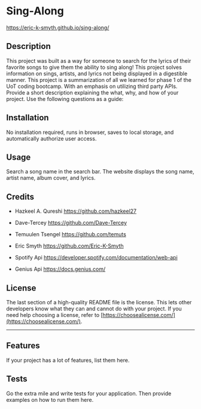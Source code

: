 # Sing-Along
https://eric-k-smyth.github.io/sing-along/
## Description
This project was built as a way for someone to search for the lyrics of their favorite songs to give them the ability to sing along!
This project solves information on sings, artists, and lyrics not being displayed in a digestible manner.
This project is a summarization of all we learned for phase 1 of the UoT coding bootcamp. With an emphasis on utilizing third party APIs.
Provide a short description explaining the what, why, and how of your project. Use the following questions as a guide:

## Installation

No installation required, runs in browser, saves to local storage, and automatically authorize user access.

## Usage
Search a song name in the search bar.
The website displays the song name, artist name, album cover, and lyrics.


## Credits
- Hazkeel A. Qureshi https://github.com/hazkeel27
- Dave-Tercey https://github.com/Dave-Tercey
- Temuulen Tsengel https://github.com/temuts
- Eric Smyth https://github.com/Eric-K-Smyth

- Spotify Api https://developer.spotify.com/documentation/web-api
- Genius Api https://docs.genius.com/


## License

The last section of a high-quality README file is the license. This lets other developers know what they can and cannot do with your project. If you need help choosing a license, refer to [https://choosealicense.com/](https://choosealicense.com/).

---

## Features

If your project has a lot of features, list them here.


## Tests

Go the extra mile and write tests for your application. Then provide examples on how to run them here.
